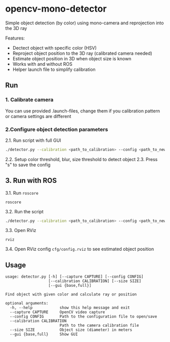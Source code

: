 # opencv-mono-detector
Simple object detection (by color) using mono-camera and reprojection into the 3D ray

Features:
 - Dectect object with specific color (HSV)
 - Reproject object position to the 3D ray (calibrated camera needed)
 - Estimate object position in 3D when object size is known
 - Works with and without ROS
 - Helper launch file to simplify calibration
 
## Run
### 1. Calibrate camera
You can use provided .launch-files, change them if you calibration pattern or camera settings are different

### 2.Configure object detection parameters
2.1. Run script with full GUI
```bash
./detector.py --calibration <path_to_calibration> --config <path_to_new_config> --gui full
```
2.2. Setup color threshold, blur, size threshold to detect object
2.3. Press "s" to save the config

## 3. Run with ROS
3.1. Run `roscore`
```
roscore
```
3.2. Run the script
```bash
./detector.py --calibration <path_to_calibration> --config <path_to_new_config> --gui base
```
3.3. Open RViz
```
rviz
```
3.4. Open RViz config `cfg/config.rviz` to see estimated object position

 
## Usage
```
usage: detector.py [-h] [--capture CAPTURE] [--config CONFIG]
                   [--calibration CALIBRATION] [--size SIZE]
                   [--gui {base,full}]

Find object with given color and calculate ray or position

optional arguments:
  -h, --help            show this help message and exit
  --capture CAPTURE     OpenCV video capture
  --config CONFIG       Path to the configuration file to open/save
  --calibration CALIBRATION
                        Path to the camera calibration file
  --size SIZE           Object size (diameter) in meters
  --gui {base,full}     Show GUI
```
